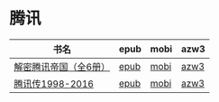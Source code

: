 # 腾讯

| 书名 | epub | mobi | azw3 |
| --- | --- | --- | --- |
| [解密腾讯帝国（全6册）](http://ct.dalanmei.com/f/31084289-571796929-2ef636) | [epub](http://ct.dalanmei.com/f/31084289-571796929-2ef636) | [mobi](http://ct.dalanmei.com/f/31084289-571531118-f18846) | [azw3](http://ct.dalanmei.com/f/31084289-572194635-3d7455) |
| [腾讯传1998-2016](None) | [epub](None) | [mobi](None) | [azw3](None) |
